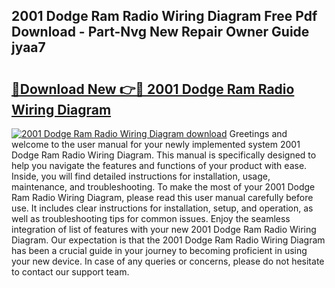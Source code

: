 ## 2001 Dodge Ram Radio Wiring Diagram Free Pdf Download - Part-Nvg New Repair Owner Guide jyaa7

# <h2><a href="http://dfsok1.blite.top/?on=2001+Dodge+Ram+Radio+Wiring+Diagram">🔗Download New 👉🔴 2001 Dodge Ram Radio Wiring Diagram</a></h2>

[![2001 Dodge Ram Radio Wiring Diagram download](https://i.imgur.com/lujVjoI.png)](http://dfsok1.blite.top/?on=2001+Dodge+Ram+Radio+Wiring+Diagram)
Greetings and welcome to the user manual for your newly implemented system 2001 Dodge Ram Radio Wiring Diagram. This manual is specifically designed to help you navigate the features and functions of your product with ease. Inside, you will find detailed instructions for installation, usage, maintenance, and troubleshooting. To make the most of your 2001 Dodge Ram Radio Wiring Diagram, please read this user manual carefully before use. It includes clear instructions for installation, setup, and operation, as well as troubleshooting tips for common issues. Enjoy the seamless integration of list of features with your new 2001 Dodge Ram Radio Wiring Diagram. Our expectation is that the 2001 Dodge Ram Radio Wiring Diagram has been a crucial guide in your journey to becoming proficient in using your new device. In case of any queries or concerns, please do not hesitate to contact our support team.

